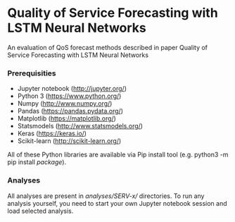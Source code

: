 # Quality of Service Forecasting with LSTM Neural Networks

An evaluation of QoS forecast methods described in paper Quality of Service Forecasting with LSTM Neural Networks

### Prerequisities
* Jupyter notebook (http://jupyter.org/)
* Python 3 (https://www.python.org/)
* Numpy (http://www.numpy.org/)
* Pandas (https://pandas.pydata.org/)
* Matplotlib (https://matplotlib.org/)
* Statsmodels (http://www.statsmodels.org/)
* Keras (https://keras.io/)
* Scikit-learn (http://scikit-learn.org/)

All of these Python libraries are available via Pip install tool (e.g. python3 -m pip install *package*).

### Analyses

All analyses are present in *analyses/SERV-x/* directories. To run any analysis yourself, you need to start your own Jupyter notebook session and load selected analysis.

